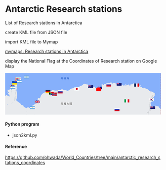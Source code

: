 Antarctic Research stations
===============

List of Research stations in Antarctica 

create KML file from JSON file

import KML file to Mymap

[mymaps: Research stations in Antarctica ](https://www.google.com/maps/d/viewer?mid=1d9geNSZtGXpBo7t3zY1VrVpccRA0OYA&ll=-15.448577129693838%2C0&z=1)

display the National Flag at the Coordinates of Research station  on Google Map

![antarctic research stations](https://github.com/ohwada/World_Countries/blob/main/national_flags_gmap/antarctic_research_stations/screenshots/antarctic_research_stations.png)

#### Python program
- json2kml.py

#### Reference
https://github.com/ohwada/World_Countries/tree/main/antarctic_research_stations_coordinates
